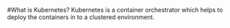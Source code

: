 #What is Kubernetes? 
Kubernetes is a container orchestrator which helps to deploy the containers in to a clustered environment.
